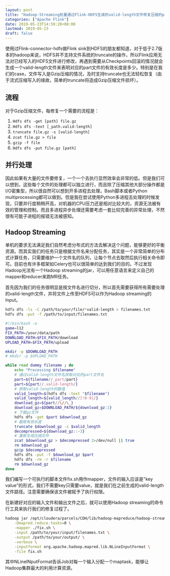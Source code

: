 ```yaml
---
layout: post
title: "Hadoop-Streaming批量通过Flink-HDFS生成的valid-length文件修复压缩的part文件"
categories: ["Apache Flink"]
date: 2019-05-23T14:59:28+08:00
lastmod: 2019-05-23
draft: false
---
```


使用过Flink-connector-hdfs做Flink sink到HDFS的朋友都知道，对于低于2.7版本的hadoop来说，HDFS并不支持文件系统的truncate的操作，所以Flink应用无法对已经写入的HDFS文件进行修改，再遇到需要从Checkpoints回滚的情况就会生成一个valid-length文件来表明对应的part文件的有效长度是多少。特别是在我们的case，文件写入是Gzip压缩的情况，及时支持truncate也无法轻松恢复（由于流式压缩写入的缘故，简单的truncate将造成Gzip压缩文件损坏）。

## 流程
对于Gzip压缩文件，每修复一个需要的流程是：
1. `Hdfs dfs -get [path] file.gz`
2. `Hdfs dfs -text [_path.valid-length]`
3. `truncate file.gz -s [valid-length]` 
4. `zcat file.gz > file`
5. `gzip -f file`
6. `Hdfs dfs -put file.gz [path]`

## 并行处理
因此如果有大量的文件要修复，一个一个去执行显然效率会非常的低。但是我们可以想到，这些每个文件的处理都可以独立进行，而且除了压缩其他大部分操作都是I/O密集型，所以很自然可以想到开多进程去处理，Bash脚本或者Python multiprocessing都可以做到。但是我在尝试使用Python多进程去处理的时候发现，只要并行度稍稍开高，对机器的CPU压力还是相对比较大的，资源无法被有效的管理和控制。而且多进程异步处理还需要考虑一套比较完善的异常处理，不然很有可能子进程的报错无法被感知。

## Hadoop Streaming
单机的要求无法满足我们自然考虑分布式的方法去解决这个问题，能够更好的平衡资源。而其实我们的任务只是根据文件名来分配任务，其实是一个非常简单的分布式计算任务，只需要维护一个文件名的队列，让每个节点去取然后执行相关命令即可。目前也有许多框架如Celery也可以很简单的达到我们的目的。不过发现Hadoop光法有一个Hadoop streaming的jar，可以用任意语言来定义自己的mapper和reducer来跑MR任务。

首先因为我们的任务很明显是按文件名进行切分，所以首先需要获得所有需要处理的valid-length文件，并将文件上传至HDFS可以作为Hadoop streaming的Input。
``` bash
hdfs dfs -ls -C /path/to/your/file/*valid-length > filenames.txt
hdfs dfs -put -f /path/to/input/filenames.txt
```

``` bash
#!/bin/bash -e
game=l12
FIX_PATH=/your/data/path
DOWNLOAD_PATH=$FIX_PATH/download
UPLOAD_PATH=$FIX_PATH/upload

mkdir -p $DOWNLOAD_PATH
# mkdir -p $UPLOAD_PATH

while read dummy filename ; do
    echo "Processing $filename"
    # 通过valid-length文件名获取对应的part文件名
    part=${filename//_part/part}
    part=${part//.valid-length/}
    # 获取valid-length的数值
    valid_length=$(hdfs dfs -text "$filename")
    valid_length=${valid_length//[!0-9]/}
    download_gz=${part//\//\_}
    download_gz=$DOWNLOAD_PATH/${download_gz:1}
    # 下载gz文件
    hdfs dfs -get $part $download_gz
    # 截取有效长度
    truncate $download_gz -s $valid_length
    decompressed=${download_gz::-3}
    # 重新生成压缩文件
    zcat $download_gz > $decompressed 2>/dev/null || true
    rm $download_gz
    gzip $decompressed
    hdfs dfs -put -f $download_gz $part
    hdfs dfs -rm -r $filename
    rm $download_gz
done
```
我们编写一个可执行的脚本文件fix.sh用作mapper，文件的输入应该是"key value"的形式，我们不需要key只需要value，就是我们在之前生成的valid-length文件路径。注意需要确保该文件被赋予了执行权限。

在新建好对应的输入文件和输出文件之后，就可以使用Hadoop streaming的命令行工具来执行我们的修复过程了。

``` bash
hadoop jar /opt/cloudera/parcels/CDH/lib/hadoop-mapreduce/hadoop-streaming.jar \
    -Dmapred.reduce.tasks=0 \
    -mapper ./fix.sh \
    -input /path/to/your/input/filenames.txt \
    -output /path/to/your/output/ \
    -verbose \
    -inputformat org.apache.hadoop.mapred.lib.NLineInputFormat \
    -file fix.sh
```
其中NLineINputFormat告诉Job对每一个输入分配一个maptask，能够让Hadoop集群最大的利用计算资源。
